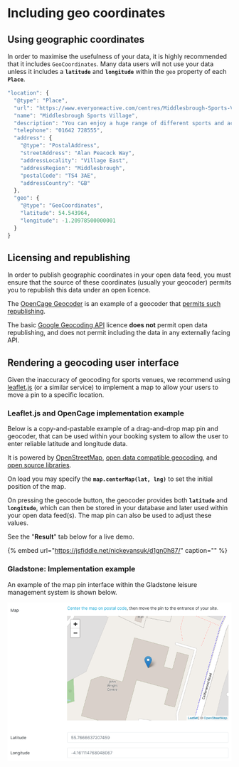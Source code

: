 # Including geo coordinates

## Using geographic coordinates

In order to maximise the usefulness of your data, it is highly recommended that it includes `GeoCoordinates`. Many data users will not use your data unless it includes a **`latitude`** and **`longitude`** within the `geo` property of each **`Place`**.

```javascript
"location": {
  "@type": "Place",
  "url": "https://www.everyoneactive.com/centres/Middlesbrough-Sports-Village",
  "name": "Middlesbrough Sports Village",
  "description": "You can enjoy a huge range of different sports and activities at Middlesbrough Sports Village. There’s a state-of-the-art gym, a full programme of group exercise classes, indoor badminton sessions and a soft play area for kids. Outside, the Village boasts a full range of athletics facilities, including an eight-lane 400m track, a 10-lane 100m track, as well as four long jump pits. There’s also high jump, hammer throwing, javelin and pole vaulting facilities. The latest addition to the facility is a £1.6m, 250m velodrome, alongside five all-weather outdoor pitches and a skate park for BMX bikes, scooters and inline skaters.",
  "telephone": "01642 728555",
  "address": {
    "@type": "PostalAddress",
    "streetAddress": "Alan Peacock Way",
    "addressLocality": "Village East",
    "addressRegion": "Middlesbrough",
    "postalCode": "TS4 3AE",
    "addressCountry": "GB"
  },
  "geo": {
    "@type": "GeoCoordinates",
    "latitude": 54.543964,
    "longitude": -1.20978500000001
  }
}
```

## Licensing and republishing

In order to publish geographic coordinates in your open data feed, you must ensure that the source of these coordinates \(usually your geocoder\) permits you to republish this data under an open licence.

The [OpenCage Geocoder](https://opencagedata.com/) is an example of a geocoder that [permits such republishing](https://opencagedata.com/why-use-open-data).

The basic [Google Geocoding API](https://developers.google.com/maps/documentation/geocoding/policies) licence **does not** permit open data republishing, and does not permit including the data in any externally facing API.

## Rendering a geocoding user interface <a id="rendering-the-openactive-activity-list-with-skos-js"></a>

Given the inaccuracy of geocoding for sports venues, we recommend using [leaflet.js](https://leafletjs.com/) \(or a similar service\) to implement a map to allow your users to move a pin to a specific location.

### Leaflet.js and OpenCage implementation example <a id="activity-list-dropdown-implementation-example"></a>

Below is a copy-and-pastable example of a drag-and-drop map pin and geocoder, that can be used within your booking system to allow the user to enter reliable latitude and longitude data.‌

It is powered by [OpenStreetMap](https://www.openstreetmap.org/), [open data compatible geocoding](https://opencagedata.com/), and [open source libraries](https://leafletjs.com/).

On load you may specify the **`map.centerMap(lat, lng)`** to set the initial position of the map.‌

On pressing the geocode button, the geocoder provides both **`latitude`** and **`longitude`**, which can then be stored in your database and later used within your open data feed\(s\).‌ The map pin can also be used to adjust these values.

See the "**Result**" tab below for a live demo.

{% embed url="https://jsfiddle.net/nickevansuk/d1gn0h87/" caption="" %}

### Gladstone: Implementation example

An example of the map pin interface within the Gladstone leisure management system is shown below.

![Screenshot of the drag-and-drop map pin within the Gladstone system](../.gitbook/assets/screenshot-2020-05-05-at-18.11.42.png)


